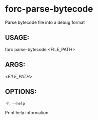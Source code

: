 
# forc-parse-bytecode
Parse bytecode file into a debug format


## USAGE:
forc parse-bytecode <FILE_PATH>


## ARGS:

<_FILE_PATH_>


## OPTIONS:

`-h`, `--help` 

Print help information
